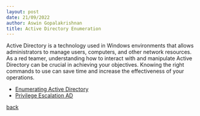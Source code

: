 ```yaml
---
layout: post
date: 21/09/2022
author: Aswin Gopalakrishnan
title: Active Directory Enumeration
---
```


Active Directory is a technology used in Windows environments that allows administrators to manage users, computers, and other network resources. As a red teamer, understanding how to interact with and manipulate Active Directory can be crucial in achieving your objectives. Knowing the right commands to use can save time and increase the effectiveness of your operations.

- [Enumerating Active Directory](/docs/AD/enumeration.html)
- [Privilege Escalation AD](/docs/AD/adprivesc.html)

[back](/index.html)

